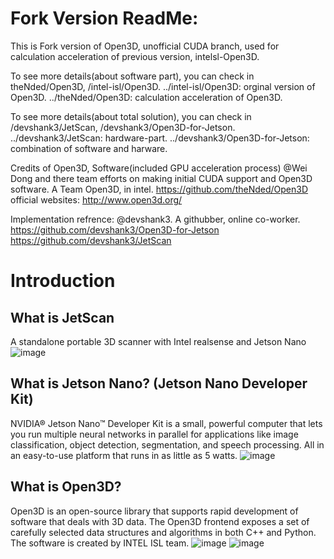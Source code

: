 # Fork Version ReadMe:
This is Fork version of Open3D, unofficial CUDA branch, used for calculation acceleration of previous version, intelsl-Open3D.

To see more details(about software part), you can check in theNded/Open3D, /intel-isl/Open3D.
../intel-isl/Open3D: orginal version of Open3D.
../theNded/Open3D:   calculation acceleration of Open3D.

To see more details(about total solution), you can check in /devshank3/JetScan, /devshank3/Open3D-for-Jetson.
../devshank3/JetScan: hardware-part.
../devshank3/Open3D-for-Jetson: combination of software and harware.

Credits of Open3D, Software(included GPU acceleration process)
@Wei Dong and there team efforts on making initial CUDA support and Open3D software.
A Team Open3D, in intel.
https://github.com/theNded/Open3D
official websites:
http://www.open3d.org/

Implementation refrence:
@devshank3.
A githubber, online co-worker.
https://github.com/devshank3/Open3D-for-Jetson
https://github.com/devshank3/JetScan

# Introduction
## What is JetScan
  A standalone portable 3D scanner with Intel realsense and Jetson Nano
  ![image](https://raw.githubusercontent.com/devshank3/JETSCAN/master/Scanned_result/IMG_20200117_132752.jpg"devshank3")
  
## What is Jetson Nano? (Jetson Nano Developer Kit)
NVIDIA® Jetson Nano™ Developer Kit is a small, powerful computer that lets you run multiple neural networks in parallel for applications like image classification, object detection, segmentation, and speech processing. All in an easy-to-use platform that runs in as little as 5 watts.
![image](https://developer.nvidia.com/sites/default/files/akamai/embedded/images/jetsonNano/JetsonNano-DevKit_Front-Top_Right_trimmed.jpg"NVIDIA")

## What is Open3D?
Open3D is an open-source library that supports rapid development of software that deals with 3D data. The Open3D frontend exposes a set of carefully selected data structures and algorithms in both C++ and Python. The software is created by INTEL ISL team.
  ![image](https://raw.githubusercontent.com/intel-isl/Open3D/master/docs/_static/open3d_logo_horizontal.png"INTEL")
    ![image](https://raw.githubusercontent.com/intel-isl/Open3D/master/docs/_static/open3d_viewer.png"INTEL")
